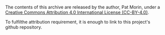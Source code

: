 The contents of this archive are released by the author, Pat Morin, under 
a [Creative Commons Attribution 4.0 International License (CC-BY-4.0)](https://creativecommons.org/licenses/by/4.0/).

To fulfilthe attribution requirement, it is enough to link to this project\'s github repository.

